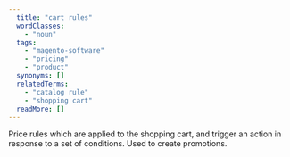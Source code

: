 ```yaml
---
  title: "cart rules"
  wordClasses:
    - "noun"
  tags:
    - "magento-software"
    - "pricing"
    - "product"
  synonyms: []
  relatedTerms:
    - "catalog rule"
    - "shopping cart"
  readMore: []
---
```

Price rules which are applied to the shopping cart, and trigger an action in response to a set of conditions. Used to create promotions.
